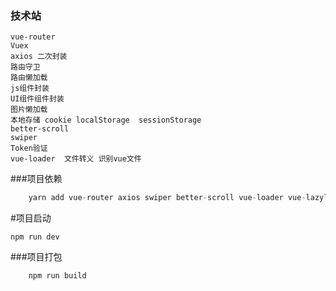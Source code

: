 ### 技术站
    vue-router
    Vuex
    axios 二次封装
    路由守卫
    路由懒加载
    js组件封装
    UI组件组件封装
    图片懒加载
    本地存储 cookie localStorage  sessionStorage
    better-scroll
    swiper
    Token验证
    vue-loader  文件转义 识别vue文件

###项目依赖
```JavaScript
    yarn add vue-router axios swiper better-scroll vue-loader vue-lazyload
```
#项目启动
```
npm run dev
```
###项目打包
```
    npm run build
```